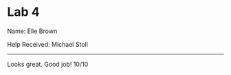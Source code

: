 # Lab 4

Name: Elle Brown

Help Received: Michael Stoll

---------------------
Looks great. Good job! 10/10
